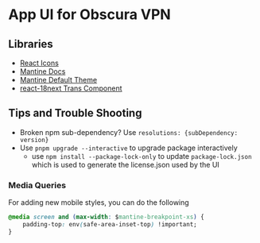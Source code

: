 # App UI for Obscura VPN

## Libraries

- [React Icons](https://react-icons.github.io/react-icons)
- [Mantine Docs](https://mantine.dev/pages/basics/)
- [Mantine Default Theme](https://github.com/mantinedev/mantine/blob/master/src/mantine-styles/src/theme/default-theme.ts)
- [react-18next Trans Component](https://react.i18next.com/latest/trans-component)

## Tips and Trouble Shooting

- Broken npm sub-dependency? Use `resolutions: {subDependency: version}`
- Use `pnpm upgrade --interactive` to upgrade package interactively
  - use `npm install --package-lock-only` to update `package-lock.json` which is used to generate the license.json used by the UI

### Media Queries

For adding new mobile styles, you can do the following

```css
@media screen and (max-width: $mantine-breakpoint-xs) {
    padding-top: env(safe-area-inset-top) !important;
}
```
